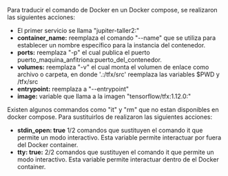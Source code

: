 Para traducir el comando de Docker en un Docker compose, se realizaron las siguientes acciones:

- El primer servicio se llama "jupiter-taller2:"
- **container_name:** reemplaza el comando "--name" que se utiliza para establecer un nombre específico   para la instancia del contenedor.
- **ports:** reemplaza "-p" el cual publica el puerto puerto_maquina_anfitriona:puerto_del_contenedor.
- **volumes:** reemplaza "-v" el cual monta el volumen de enlace como archivo o carpeta, en donde '.:/tfx/src' reemplaza las variables $PWD y /tfx/src
- **entrypoint:** reemplaza a "--entrypoint"
- **image:** variable que llama a la imagen "tensorflow/tfx:1.12.0:"

Existen algunos commandos como "it" y "rm" que no estan disponibles en docker compose. Para sustituirlos de realizaron las siguientes acciones:

- ****stdin_open:** true** 1/2 comandos que sustituyen el comando it que permite un modo interactivo. Esta variable permite interactuar por fuera del Docker container.
- **tty: true:** 2/2 comandos que sustituyen el comando it que permite un modo interactivo. Esta variable permite interactuar dentro de el Docker container.
  


